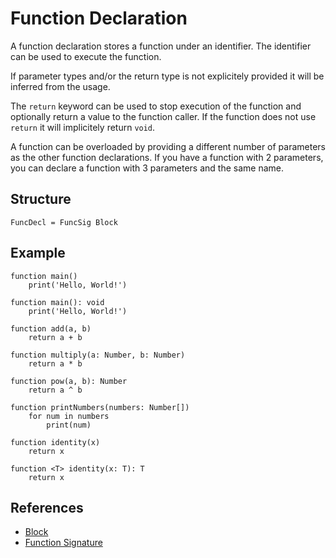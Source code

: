 # Function Declaration

A function declaration stores a function under an identifier. The identifier can be used to execute the function.

If parameter types and/or the return type is not explicitely provided it will be inferred from the usage.

The `return` keyword can be used to stop execution of the function and optionally return a value to the function caller. If the function does not use `return` it will implicitely return `void`.

A function can be overloaded by providing a different number of parameters as the other function declarations. If you have a function with 2 parameters, you can declare a function with 3 parameters and the same name.

## Structure

```grammar
FuncDecl = FuncSig Block
```

## Example

```syntek
function main()
	print('Hello, World!')

function main(): void
	print('Hello, World!')

function add(a, b)
	return a + b

function multiply(a: Number, b: Number)
	return a * b

function pow(a, b): Number
	return a ^ b

function printNumbers(numbers: Number[])
	for num in numbers
		print(num)

function identity(x)
	return x

function <T> identity(x: T): T
	return x
```

## References

- [Block](/spec/grammar/syntactic/#block)
- [Function Signature](/spec/grammar/syntactic/#function-signature)
